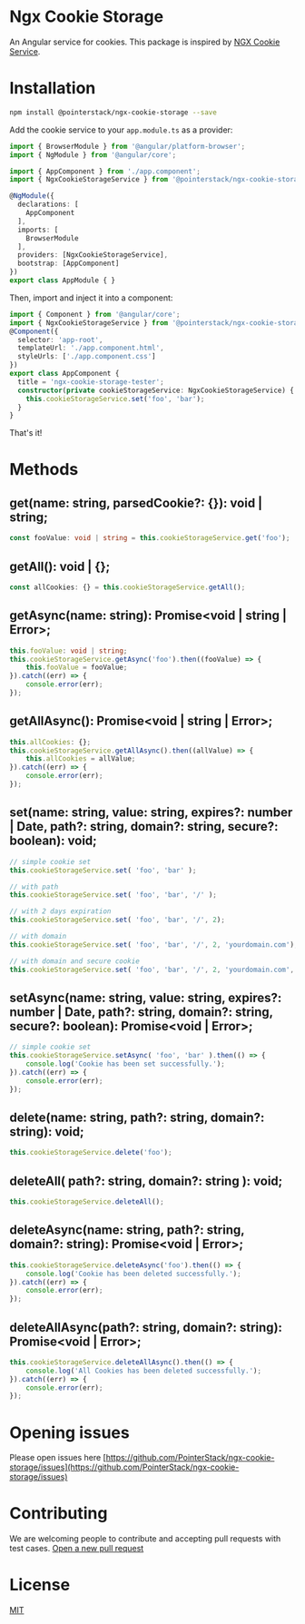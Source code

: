 # Ngx Cookie Storage

An Angular service for cookies. This package is inspired by [NGX Cookie Service](https://www.npmjs.com/package/ngx-cookie-service).


# Installation

```bash
npm install @pointerstack/ngx-cookie-storage --save
```

Add the cookie service to your `app.module.ts` as a provider:

```typescript
import { BrowserModule } from '@angular/platform-browser';
import { NgModule } from '@angular/core';

import { AppComponent } from './app.component';
import { NgxCookieStorageService } from '@pointerstack/ngx-cookie-storage'

@NgModule({
  declarations: [
    AppComponent
  ],
  imports: [
    BrowserModule
  ],
  providers: [NgxCookieStorageService],
  bootstrap: [AppComponent]
})
export class AppModule { }
```

Then, import and inject it into a component:

```typescript
import { Component } from '@angular/core';
import { NgxCookieStorageService } from '@pointerstack/ngx-cookie-storage'
@Component({
  selector: 'app-root',
  templateUrl: './app.component.html',
  styleUrls: ['./app.component.css']
})
export class AppComponent {
  title = 'ngx-cookie-storage-tester';
  constructor(private cookieStorageService: NgxCookieStorageService) {
    this.cookieStorageService.set('foo', 'bar');
  }
}
```

That's it!

# Methods

## get(name: string, parsedCookie?: {}): void | string;
```typescript
const fooValue: void | string = this.cookieStorageService.get('foo');
```

## getAll(): void | {};
```typescript
const allCookies: {} = this.cookieStorageService.getAll();
```

## getAsync(name: string): Promise<void | string | Error>;
```typescript
this.fooValue: void | string;
this.cookieStorageService.getAsync('foo').then((fooValue) => {
    this.fooValue = fooValue;
}).catch((err) => {
    console.error(err);
});
```

## getAllAsync(): Promise<void | string | Error>;
```typescript
this.allCookies: {};
this.cookieStorageService.getAllAsync().then((allValue) => {
    this.allCookies = allValue;
}).catch((err) => {
    console.error(err);
});
```

## set(name: string, value: string, expires?: number | Date, path?: string, domain?: string, secure?: boolean): void;

```typescript
// simple cookie set
this.cookieStorageService.set( 'foo', 'bar' );

// with path
this.cookieStorageService.set( 'foo', 'bar', '/' );

// with 2 days expiration
this.cookieStorageService.set( 'foo', 'bar', '/', 2);

// with domain
this.cookieStorageService.set( 'foo', 'bar', '/', 2, 'yourdomain.com');

// with domain and secure cookie
this.cookieStorageService.set( 'foo', 'bar', '/', 2, 'yourdomain.com', true);
```

## setAsync(name: string, value: string, expires?: number | Date, path?: string, domain?: string, secure?: boolean): Promise<void | Error>;
```typescript
// simple cookie set
this.cookieStorageService.setAsync( 'foo', 'bar' ).then(() => {
    console.log('Cookie has been set successfully.');
}).catch((err) => {
    console.error(err);
});
```

## delete(name: string, path?: string, domain?: string): void;
```typescript
this.cookieStorageService.delete('foo');
```

## deleteAll( path?: string, domain?: string ): void;
```typescript
this.cookieStorageService.deleteAll();
```

## deleteAsync(name: string, path?: string, domain?: string): Promise<void | Error>;
```typescript
this.cookieStorageService.deleteAsync('foo').then(() => {
    console.log('Cookie has been deleted successfully.');
}).catch((err) => {
    console.error(err);
});
```

## deleteAllAsync(path?: string, domain?: string): Promise<void | Error>;
```typescript
this.cookieStorageService.deleteAllAsync().then(() => {
    console.log('All Cookies has been deleted successfully.');
}).catch((err) => {
    console.error(err);
});
```

# Opening issues

Please open issues here [https://github.com/PointerStack/ngx-cookie-storage/issues](https://github.com/PointerStack/ngx-cookie-storage/issues)

# Contributing

We are welcoming people to contribute and accepting pull requests with test cases.
[Open a new pull request](https://github.com/PointerStack/ngx-cookie-storage/compare)

# License

[MIT](https://github.com/PointerStack/ngx-cookie-storage/blob/master/LICENSE)
